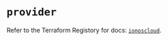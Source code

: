 # `provider`

Refer to the Terraform Registory for docs: [`ionoscloud`](https://registry.terraform.io/providers/ionos-cloud/ionoscloud/6.4.12/docs).
